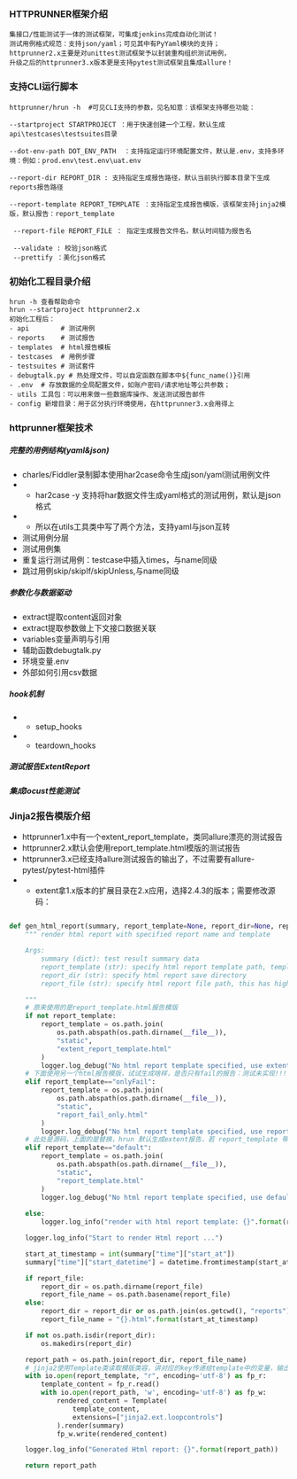 ### HTTPRUNNER框架介绍
```大疆
集接口/性能测试于一体的测试框架，可集成jenkins完成自动化测试！
测试用例格式规范：支持json/yaml；可见其中有PyYaml模块的支持；
httprunner2.x主要是对unittest测试框架予以封装重构组织测试用例，
升级之后的httprunner3.x版本更是支持pytest测试框架且集成allure！
```

### 支持CLI运行脚本
```
httprunner/hrun -h  #可见CLI支持的参数，见名知意：该框架支持哪些功能：

--startproject STARTPROJECT ：用于快速创建一个工程，默认生成api\testcases\testsuites目录

--dot-env-path DOT_ENV_PATH  ：支持指定运行环境配置文件，默认是.env，支持多环境：例如：prod.env\test.env\uat.env

--report-dir REPORT_DIR	: 支持指定生成报告路径，默认当前执行脚本目录下生成reports报告路径

--report-template REPORT_TEMPLATE ：支持指定生成报告模版，该框架支持jinja2模版，默认报告：report_template

 --report-file REPORT_FILE ： 指定生成报告文件名，默认时间错为报告名
 
 --validate	: 校验json格式
 --prettify	：美化json格式
```

### 初始化工程目录介绍
```
hrun -h 查看帮助命令
hrun --startproject httprunner2.x
初始化工程后：
- api		 # 测试用例
- reports    # 测试报告
- templates  # html报告模板
- testcases  # 用例步骤
- testsuites # 测试套件
- debugtalk.py # 热处理文件，可以自定函数在脚本中${func_name()}引用
- .env  # 存放数据的全局配置文件，如账户密码/请求地址等公共参数；
- utils 工具包：可以用来做一些数据库操作、发送测试报告邮件
- config 新增目录：用于区分执行环境使用，在httprunner3.x会用得上
```

### httprunner框架技术
##### 完整的用例结构(yaml&json)
- charles/Fiddler录制脚本使用har2case命令生成json/yaml测试用例文件
- - har2case -y 支持将har数据文件生成yaml格式的测试用例，默认是json格式
- - 所以在utils工具类中写了两个方法，支持yaml与json互转
- 测试用例分层
- 测试用例集
- 重复运行测试用例：testcase中插入times，与name同级
- 跳过用例skip/skipIf/skipUnless,与name同级
##### 参数化与数据驱动
- extract提取content返回对象
- extract提取参数做上下文接口数据关联
- variables变量声明与引用
- 辅助函数debugtalk.py
- 环境变量.env
- 外部如何引用csv数据
##### hook机制
- - setup_hooks
- - teardown_hooks
##### 测试报告ExtentReport
##### 集成locust性能测试


### Jinja2报告模版介绍
- httprunner1.x中有一个extent_report_template，类同allure漂亮的测试报告
- httprunner2.x默认会使用report_template.html模版的测试报告
- httprunner3.x已经支持allure测试报告的输出了，不过需要有allure-pytest/pytest-html插件
- - extent拿1.x版本的扩展目录在2.x应用，选择2.4.3的版本；需要修改源码：
```python

def gen_html_report(summary, report_template=None, report_dir=None, report_file=None):
    """ render html report with specified report name and template

    Args:
        summary (dict): test result summary data
        report_template (str): specify html report template path, template should be in Jinja2 format.
        report_dir (str): specify html report save directory
        report_file (str): specify html report file path, this has higher priority than specifying report dir.

    """
    # 原来使用的是report_template.html报告模版
    if not report_template:
        report_template = os.path.join(
            os.path.abspath(os.path.dirname(__file__)),
            "static",
            "extent_report_template.html"
        )
        logger.log_debug("No html report template specified, use extent_report_template.")
    # 下面使用另一个html报告模版，试试生成啥样，是否只有fail的报告：测试未实现!!!
    elif report_template=="onlyFail":
        report_template = os.path.join(
            os.path.abspath(os.path.dirname(__file__)),
            "static",
            "report_fail_only.html"
        )
        logger.log_debug("No html report template specified, use report_fail_only.")
    # 此处是源码，上面的是替换，hrun 默认生成extent报告，若 report_template 带上default则生成原报告样式
    elif report_template=="default":
        report_template = os.path.join(
            os.path.abspath(os.path.dirname(__file__)),
            "static",
            "report_template.html"
        )
        logger.log_debug("No html report template specified, use default_report_template.")
        
    else:
        logger.log_info("render with html report template: {}".format(report_template))

    logger.log_info("Start to render Html report ...")

    start_at_timestamp = int(summary["time"]["start_at"])
    summary["time"]["start_datetime"] = datetime.fromtimestamp(start_at_timestamp).strftime('%Y-%m-%d %H:%M:%S')

    if report_file:
        report_dir = os.path.dirname(report_file)
        report_file_name = os.path.basename(report_file)
    else:
        report_dir = report_dir or os.path.join(os.getcwd(), "reports")
        report_file_name = "{}.html".format(start_at_timestamp)

    if not os.path.isdir(report_dir):
        os.makedirs(report_dir)

    report_path = os.path.join(report_dir, report_file_name)
    # jinja2使用Template类读取模版类容，讲对应的key传递给template中的变量，输出到report_path
    with io.open(report_template, "r", encoding='utf-8') as fp_r:
        template_content = fp_r.read()
        with io.open(report_path, 'w', encoding='utf-8') as fp_w:
            rendered_content = Template(
                template_content,
                extensions=["jinja2.ext.loopcontrols"]
            ).render(summary)
            fp_w.write(rendered_content)

    logger.log_info("Generated Html report: {}".format(report_path))

    return report_path
```